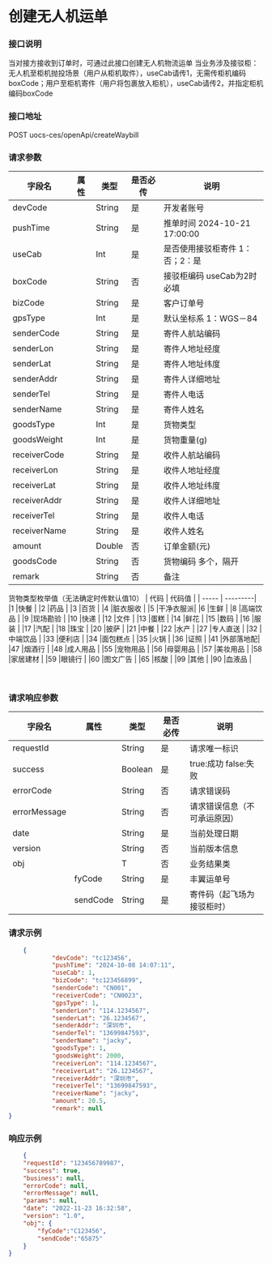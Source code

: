 
# 创建无人机运单

### 接口说明

当对接方接收到订单时，可通过此接口创建无人机物流运单
当业务涉及接驳柜：无人机至柜机抛投场景（用户从柜机取件），useCab请传1，无需传柜机编码boxCode；用户至柜机寄件（用户将包裹放入柜机），useCab请传2，并指定柜机编码boxCode

### 接口地址

POST
uocs-ces/openApi/createWaybill

### 请求参数

| 字段名       | 属性 | 类型   | 是否必传 | 说明                                    |
| ------------ | ---- | ------ | -------- | --------------------------------------- |
| devCode      |      | String | 是       | 开发者账号                           |
| pushTime     |      | String | 是       | 推单时间 2024-10-21 17:00:00            |
| useCab       |      | Int    | 是       | 是否使用接驳柜寄件 1：否；2：是  	    |
| boxCode      |      | String | 否       | 接驳柜编码 useCab为2时必填				|
| bizCode      |      | String | 是       | 客户订单号                                |
| gpsType      |      | Int    | 是       | 默认坐标系 1：WGS－84                   |
| senderCode   |      | String | 是       | 寄件人航站编码                          |
| senderLon    |      | String | 是       | 寄件人地址经度                          |
| senderLat    |      | String | 是       | 寄件人地址纬度                          |
| senderAddr   |      | String | 是       | 寄件人详细地址                          |
| senderTel    |      | String | 是       | 寄件人电话                              |
| senderName   |      | String | 是       | 寄件人姓名                              |
| goodsType    |      | Int    | 是       | 货物类型 			                    |
| goodsWeight  |      | Int    | 是       | 货物重量(g)                             |
| receiverCode |      | String | 是       | 收件人航站编码                          |
| receiverLon  |      | String | 是       | 收件人地址经度                          |
| receiverLat  |      | String | 是       | 收件人地址纬度                          |
| receiverAddr |      | String | 是       | 收件人详细地址                          |
| receiverTel  |      | String | 是       | 收件人电话                              |
| receiverName |      | String | 是       | 收件人姓名                              |
| amount       |      | Double | 否       | 订单金额(元)                            |
| goodsCode    |      | String | 否       | 货物编码 多个，隔开                     |
| remark       |      | String | 否       | 备注                                    |

货物类型枚举值（无法确定时传默认值10）
| 代码  | 代码值   |
| ----- | ---------|
|1		|快餐      |
|2		|药品      |
|3		|百货      |
|4		|脏衣服收  |
|5		|干净衣服派|
|6		|生鲜      |
|8		|高端饮品  |
|9		|现场勘验  |
|10		|快递      |
|12		|文件      |
|13		|蛋糕      |
|14		|鲜花      |
|15		|数码      |
|16		|服装      |
|17		|汽配      |
|18		|珠宝      |
|20		|披萨      |
|21		|中餐      |
|22		|水产      |
|27		|专人直送  |
|32		|中端饮品  |
|33		|便利店    |
|34		|面包糕点  |
|35		|火锅      |
|36		|证照      |
|41		|外部落地配|
|47		|烟酒行    |
|48		|成人用品  |
|55		|宠物用品  |
|56		|母婴用品  |
|57		|美妆用品  |
|58		|家居建材  |
|59		|眼镜行    |
|60		|图文广告  |
|65		|核酸      |
|99		|其他      |
|90		|血液品    |





​	
### 请求响应参数

| 字段名       | 属性     | 类型    | 是否必传 | 说明                       |
| ------------ | -------- | ------- | -------- | -------------------------- |
| requestId    |          | String  | 是       | 请求唯一标识               |
| success      |          | Boolean | 是       | true:成功 false:失败       |
| errorCode    |          | String  | 否       | 请求错误码                 |
| errorMessage |          | String  | 否       | 请求错误信息（不可承运原因）|
| date         |          | String  | 是       | 当前处理日期               |
| version      |          | String  | 否       | 当前版本信息               |
| obj          |          | T       | 否       | 业务结果类                 |
|              | fyCode   | String  | 是       | 丰翼运单号                   |
|              | sendCode | String  | 是       | 寄件码（起飞场为接驳柜时）    |


### 请求示例

```json
	{
			"devCode": "tc123456",
			"pushTime": "2024-10-08 14:07:11",
			"useCab": 1,
			"bizCode": "tc123456899",
			"senderCode": "CN001",
			"receiverCode": "CN0023",
			"gpsType": 1,
			"senderLon": "114.1234567",
			"senderLat": "26.1234567",
			"senderAddr": "深圳市",
			"senderTel": "13699847593",
			"senderName": "jacky",
			"goodsType": 1,
			"goodsWeight": 2000,
			"receiverLon": "114.1234567",
			"receiverLat": "26.1234567",
			"receiverAddr": "深圳市",
			"receiverTel": "13699847593",
			"receiverName": "jacky",
			"amount": 20.5,
			"remark": null
}
```

### 响应示例

```json
	{
	"requestId": "123456789987",
	"success": true,
	"business": null,
	"errorCode": null,
	"errorMessage": null,
	"params": null,
	"date": "2022-11-23 16:32:58",
	"version": "1.0",
	"obj": {
		"fyCode":"C123456",
		"sendCode":"65875"
	}
}
```